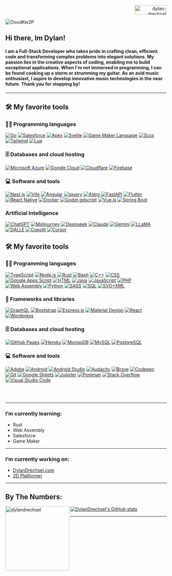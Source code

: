 <p align="right">
<!-- <a href="https://twitter.com/DylanDrechsel" target="blank"><img align="center" src="https://logos-world.net/wp-content/uploads/2020/04/Twitter-Emblem.png" alt="Dylan" height="30" width="60" /></a> -->
<a href="https://linkedin.com/in/dylan-drechsel" target="blank"><img align="center" src="https://img.shields.io/badge/LinkedIn-0077B5?style=for-the-badge&logo=linkedin&logoColor=white" alt="dylan-drechsel" height="30" width="100" /></a>
</p>

![OoudKw2P](https://user-images.githubusercontent.com/78124357/116292016-3e138680-a763-11eb-8e54-ecce68f276ec.gif)




## Hi there, Im Dylan!

#### I am a Full-Stack Developer who takes pride in crafting clean, efficient code and transforming complex problems into elegant solutions. My passion lies in the creative aspects of coding, enabling me to build exceptional applications. When I'm not immersed in programming, I can be found cooking up a storm or strumming my guitar. As an avid music enthusiast, I aspire to develop innovative music technologies in the near future. Thank you for stopping by!

---

## 🛠️ My favorite tools

### 👨‍💻 Programming languages

<p>
  <a href="http://googleusercontent.com/image_collection/image_retrieval/11220399067732160062"><img alt="Go" src="http://googleusercontent.com/image_collection/image_retrieval/11220399067732160062"></a>
  <a href="http://googleusercontent.com/image_collection/image_retrieval/1530582489276478364"><img alt="Salesforce" src="http://googleusercontent.com/image_collection/image_retrieval/1530582489276478364"></a>
  <a href="http://googleusercontent.com/image_collection/image_retrieval/15853415664397965555"><img alt="Apex" src="http://googleusercontent.com/image_collection/image_retrieval/15853415664397965555"></a>
  <a href="http://googleusercontent.com/image_collection/image_retrieval/6262501149110388561"><img alt="Svelte" src="http://googleusercontent.com/image_collection/image_retrieval/6262501149110388561"></a>
    <a href="http://googleusercontent.com/image_collection/image_retrieval/17663042939759119534"><img alt="Game Maker Language" src="http://googleusercontent.com/image_collection/image_retrieval/17663042939759119534"></a>
  <a href="http://googleusercontent.com/image_collection/image_retrieval/2730289354682158663"><img alt="Scss" src="http://googleusercontent.com/image_collection/image_retrieval/2730289354682158663"></a>
  <a href="http://googleusercontent.com/image_collection/image_retrieval/15757683091706897044"><img alt="Tailwind" src="http://googleusercontent.com/image_collection/image_retrieval/15757683091706897044"></a>
  <a href="http://googleusercontent.com/image_collection/image_retrieval/6294556020892365061"><img alt="Lua" src="http://googleusercontent.com/image_collection/image_retrieval/6294556020892365061"></a>
</p>

### 🗄️ Databases and cloud hosting

<p>
  <a href="http://googleusercontent.com/image_collection/image_retrieval/15751322010001577049"><img alt="Microsoft Azure" src="http://googleusercontent.com/image_collection/image_retrieval/15751322010001577049"></a>
  <a href="http://googleusercontent.com/image_collection/image_retrieval/9868042201175993726"><img alt="Google Cloud" src="http://googleusercontent.com/image_collection/image_retrieval/9868042201175993726"></a>
    <a href="http://googleusercontent.com/image_collection/image_retrieval/1516672281285191172"><img alt="Cloudflare" src="http://googleusercontent.com/image_collection/image_retrieval/1516672281285191172"></a>
  <a href="http://googleusercontent.com/image_collection/image_retrieval/5441305611684767243"><img alt="Firebase" src="http://googleusercontent.com/image_collection/image_retrieval/5441305611684767243"></a>
</p>

### 💻 Software and tools

<p>
  <a href="http://googleusercontent.com/image_collection/image_retrieval/4657019616141550228"><img alt="Next.js" src="http://googleusercontent.com/image_collection/image_retrieval/4657019616141550228"></a>
  <a href="http://googleusercontent.com/image_collection/image_retrieval/11220399067732158427"><img alt="Vite" src="http://googleusercontent.com/image_collection/image_retrieval/11220399067732158427"></a>
  <a href="http://googleusercontent.com/image_collection/image_retrieval/17917993244816194988"><img alt="Angular" src="http://googleusercontent.com/image_collection/image_retrieval/17917993244816194988"></a>
  <a href="http://googleusercontent.com/image_collection/image_retrieval/16202022304531635157"><img alt="jquery" src="http://googleusercontent.com/image_collection/image_retrieval/16202022304531635157"></a>
  <a href="http://googleusercontent.com/image_collection/image_retrieval/15626045161504311321"><img alt="Astro" src="http://googleusercontent.com/image_collection/image_retrieval/15626045161504311321"></a>
  <a href="http://googleusercontent.com/image_collection/image_retrieval/12150718573255552777"><img alt="FastAPI" src="http://googleusercontent.com/image_collection/image_retrieval/12150718573255552777"></a>
    <a href="http://googleusercontent.com/image_collection/image_retrieval/517419727092654519"><img alt="Flutter" src="http://googleusercontent.com/image_collection/image_retrieval/517419727092654519"></a>
  <a href="http://googleusercontent.com/image_collection/image_retrieval/4414039908049280633"><img alt="React Native" src="http://googleusercontent.com/image_collection/image_retrieval/4414039908049280633"></a>
  <a href="http://googleusercontent.com/image_collection/image_retrieval/15626045161504312599"><img alt="Docker" src="http://googleusercontent.com/image_collection/image_retrieval/15626045161504312599"></a>
  <a href="http://googleusercontent.com/image_collection/image_retrieval/11220399067732160234"><img alt="Godot gdscript" src="http://googleusercontent.com/image_collection/image_retrieval/11220399067732160234"></a>
  <a href="http://googleusercontent.com/image_collection/image_retrieval/17962384153185812128"><img alt="Vue.js" src="http://googleusercontent.com/image_collection/image_retrieval/17962384153185812128"></a>
    <a href="http://googleusercontent.com/image_collection/image_retrieval/12113647280602140214"><img alt="Spring Boot" src="http://googleusercontent.com/image_collection/image_retrieval/12113647280602140214"></a>
</p>

### Artificial Intelligence

<p>
  <a href="http://googleusercontent.com/image_collection/image_retrieval/6658083316093307079"><img alt="ChatGPT" src="http://googleusercontent.com/image_collection/image_retrieval/6658083316093307079"></a>
  <a href="http://googleusercontent.com/image_collection/image_retrieval/514018530118195079"><img alt="Midjourney" src="http://googleusercontent.com/image_collection/image_retrieval/514018530118195079"></a>
  <a href="http://googleusercontent.com/image_collection/image_retrieval/7985998028864785958"><img alt="Deepseek" src="http://googleusercontent.com/image_collection/image_retrieval/7985998028864785958"></a>
  <a href="http://googleusercontent.com/image_collection/image_retrieval/5441305611684766719"><img alt="Claude" src="http://googleusercontent.com/image_collection/image_retrieval/5441305611684766719"></a>
  <a href="http://googleusercontent.com/image_collection/image_retrieval/12130876406005394140"><img alt="Gemini" src="http://googleusercontent.com/image_collection/image_retrieval/12130876406005394140"></a>
  <a href="http://googleusercontent.com/image_collection/image_retrieval/16446165560812016323"><img alt="LLaMA" src="http://googleusercontent.com/image_collection/image_retrieval/16446165560812016323"></a>
  <a href="http://googleusercontent.com/image_collection/image_retrieval/17917993244816191647"><img alt="DALLE" src="http://googleusercontent.com/image_collection/image_retrieval/17917993244816191647"></a>
  <a href="http://googleusercontent.com/image_collection/image_retrieval/17169801484719559339"><img alt="Copolit" src="http://googleusercontent.com/image_collection/image_retrieval/17169801484719559339"></a>
  <a href="http://googleusercontent.com/image_collection/image_retrieval/8381516556059875496"><img alt="Cursor" src="http://googleusercontent.com/image_collection/image_retrieval/8381516556059875496"></a>
</p>

## 🛠️ My favorite tools

### 👨‍💻 Programming languages

<p>
    <a href=""><img alt="TypeScript" src="https://img.shields.io/badge/TypeScript-007ACC.svg?logo=typescript&logoColor=white"></a>
    <a href=""><img alt="Node.js" src="https://img.shields.io/badge/Node.js-43853D.svg?logo=node.js&logoColor=white"></a>
    <a href=""><img alt="Rust" src="https://img.shields.io/badge/Rust-000000?logo=rust"></a>
    <a href=""><img alt="Bash" src="https://img.shields.io/badge/Bash-121011.svg?logo=gnu-bash&logoColor=white"></a>
    <a href=""><img alt="C++" src="https://custom-icon-badges.herokuapp.com/badge/C++-9C033A.svg?logo=cpp2&logoColor=white"></a>
    <a href=""><img alt="CSS" src="https://img.shields.io/badge/CSS-1572B6.svg?logo=css3&logoColor=white"></a>
    <a href=""><img alt="Google Apps Script" src="https://custom-icon-badges.herokuapp.com/badge/Google%20Apps%20Script-02569B.svg?logo=color-swatch&logoColor=white"></a>
    <a href=""><img alt="HTML" src="https://img.shields.io/badge/HTML-E34F26.svg?logo=html5&logoColor=white"></a>
    <a href=""><img alt="Java" src="https://img.shields.io/badge/Java-007396.svg?logo=java&logoColor=white"></a>
    <a href=""><img alt="JavaScript" src="https://img.shields.io/badge/JavaScript-F7DF1E.svg?logo=javascript&logoColor=black"></a>
    <a href=""><img alt="PHP" src="https://img.shields.io/badge/PHP-777BB4.svg?logo=php&logoColor=white"></a>
    <a href=""><img alt="Web Assembly" src="https://img.shields.io/badge/Web_Assembly-ffffff?logo=webassembly"></a>
    <a href=""><img alt="Python" src="https://img.shields.io/badge/Python-14354C.svg?logo=python&logoColor=white"></a>
    <a href=""><img alt="SASS" src="https://img.shields.io/badge/Sass-hotpink.svg?logo=SASS&logoColor=white"></a>
    <a href=""><img alt="SQL" src="https://custom-icon-badges.herokuapp.com/badge/SQL-025E8C.svg?logo=database&logoColor=white"></a>
    <a href=""><img alt="SVG+XML" src="https://img.shields.io/badge/SVG%2BXML-e0982c.svg?logo=svg&logoColor=white"></a>
</p>

### 🧰 Frameworks and libraries

<p>
    <a href="#"><img alt="GraphQL" src="https://img.shields.io/badge/GraphQL-e10098?logo=graphql"></a>
    <a href="#"><img alt="Bootstrap" src="https://img.shields.io/badge/Bootstrap-7952B3.svg?logo=bootstrap&logoColor=white"></a>
    <a href="#"><img alt="Express.js" src="https://img.shields.io/badge/Express.js-404d59.svg?logo=express&logoColor=white"></a>
    <a href="#"><img alt="Material Design" src="https://img.shields.io/badge/Material%20Design-0081CB.svg?logo=material-design&logoColor=white"></a>
    <a href="#"><img alt="React" src="https://img.shields.io/badge/React-20232a.svg?logo=react&logoColor=%2361DAFB"></a>
    <a href="#"><img alt="Wordpress" src="https://img.shields.io/badge/Wordpress-21759B?logo=wordpress&logoColor=white"></a>
</p>

### 🗄️ Databases and cloud hosting

<p>
    <a href="#"><img alt="GitHub Pages" src="https://img.shields.io/badge/GitHub%20Pages-327FC7.svg?logo=github&logoColor=white"></a>
    <a href="#"><img alt="Heroku" src="https://img.shields.io/badge/Heroku-430098.svg?logo=heroku&logoColor=white"></a>
    <a href="#"><img alt="MongoDB" src ="https://img.shields.io/badge/MongoDB-4ea94b.svg?logo=mongodb&logoColor=white"></a>
    <a href="#"><img alt="MySQL" src="https://img.shields.io/badge/MySQL-00f.svg?logo=mysql&logoColor=white"></a>
    <a href="#"><img alt="PostgreSQL" src ="https://img.shields.io/badge/PostgreSQL-316192.svg?logo=postgresql&logoColor=white"></a>
</p>

### 💻 Software and tools

<p>
    <a href="#"><img alt="Adobe" src="https://img.shields.io/badge/Adobe-FF0000.svg?logo=adobe&logoColor=white"></a>
    <a href="#"><img alt="Android" src="https://img.shields.io/badge/Android-3DDC84?logo=android&logoColor=white"></a>
    <a href="#"><img alt="Android Studio" src="https://img.shields.io/badge/Android%20Studio-008678.svg?logo=android-studio&logoColor=white"></a>
    <a href="#"><img alt="Audacity" src="https://img.shields.io/badge/-Audacity-0000CC?logo=audacity&logoColor=white"></a>
    <a href="#"><img alt="Brave" src="https://img.shields.io/badge/-Brave-FB542B?logo=brave&logoColor=white"></a>
    <a href="#"><img alt="Codepen" src="https://img.shields.io/badge/Codepen-000000.svg?logo=codepen&logoColor=white"></a>
    <a href="#"><img alt="Git" src="https://img.shields.io/badge/Git-F05033.svg?logo=git&logoColor=white"></a>
    <a href="#"><img alt="Google Sheets" src="https://img.shields.io/badge/Google%20Sheets-34A853.svg?logo=google%20sheets&logoColor=white"></a>
    <a href="#"><img alt="Jupyter" src="https://img.shields.io/badge/Jupyter-F37626.svg?logo=Jupyter&logoColor=white"></a>
    <a href="#"><img alt="Postman" src="https://img.shields.io/badge/Postman-FF6C37?logo=postman&logoColor=white"></a>
    <a href="#"><img alt="Stack Overflow" src="https://img.shields.io/badge/-Stack%20Overflow-FE7A16?logo=stack-overflow&logoColor=white"></a>
    <a href="#"><img alt="Visual Studio Code" src="https://img.shields.io/badge/Visual%20Studio%20Code-0078d7.svg?logo=visual-studio-code&logoColor=white"></a>
</p>


<br />
<br />

<!-- ### Recently Complete Projects: -->

<!-- - <h4> <a href="https://master.dvzb15cl8s3db.amplifyapp.com/"> Dreddit </a> </h4>
- <h4> <a href="https://github.com/DylanDrechsel/dreddit-frontend"> Dreddit Frontend Repo </a> </h4>
- <h4> <a href="https://github.com/DylanDrechsel/dreddit-backend"> Dreddit Backend Repo </a> </h4>
- <h4> <a href="https://github.com/DylanDrechsel/DylanDrechsel.com"> Portfolio Website </a> ---> <!-- <a href="https://www.dylandrechsel.com/"> Link </a> </h4> -->
<!-- - <h4> <a href="https://github.com/DylanDrechsel/dungeon-dive"> Dungeon Dive </a> <h4> -->
 

---

### I’m currently learning:

<!-- BLOG-POST-LIST:START -->

- Rust
- Web Assembly
- Salesforce
- Game Maker

<!-- BLOG-POST-LIST:END -->

---
### I’m currently working on:

<!-- BLOG-POST-LIST:START -->

- <a href="https://github.com/DylanDrechsel/DylanDrechsel.com"> DylanDrechsel.com </a>
- <a href="https://github.com/DylanDrechsel/2d-Platformer" target="_blank"> 2D Platformer </a>


<!-- BLOG-POST-LIST:END -->
---
## By The Numbers:

<p><img align="left" src="https://github-readme-stats.vercel.app/api/top-langs/?username=DylanDrechsel&layout=compact)](https://github.com/yourUserName/github-readme-stats" alt="dylandrechsel" height="200" /></p>

[![DylanDrechsel's GitHub stats](https://github-readme-stats.vercel.app/api?username=DylanDrechsel&theme=midnight-purple)](https://github.com/DylanDrechsel/github-readme-stats)

---


<!---
Here are some ideas to get you started:

- 🔭 I’m currently working on ...
- 🌱 I’m currently learning ...
- 👯 I’m looking to collaborate on ...
- 🤔 I’m looking for help with ...
- 💬 Ask me about ...
- 📫 How to reach me: ...
- 😄 Pronouns: ...
- ⚡ Fun fact: ...
-->
